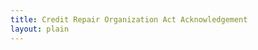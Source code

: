 ```yaml
--- 
title: Credit Repair Organization Act Acknowledgement
layout: plain
---
```

<script type="text/javascript" src="https://jotform.us/jsform/40077510610139"></script>